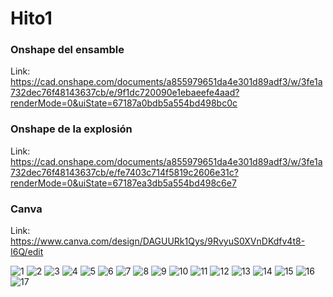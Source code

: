 # Hito1

### Onshape del ensamble

Link: https://cad.onshape.com/documents/a855979651da4e301d89adf3/w/3fe1a732dec76f48143637cb/e/9f1dc720090e1ebaeefe4aad?renderMode=0&uiState=67187a0bdb5a554bd498bc0c

### Onshape de la explosión

Link: https://cad.onshape.com/documents/a855979651da4e301d89adf3/w/3fe1a732dec76f48143637cb/e/fe7403c714f5819c2606e31c?renderMode=0&uiState=67187ea3db5a554bd498c6e7 

### Canva

Link: https://www.canva.com/design/DAGUURk1Qys/9RvyuS0XVnDKdfv4t8-I6Q/edit

![1](https://github.com/user-attachments/assets/d6ec7b4b-b77f-4ac6-9037-b452c0d49243)
![2](https://github.com/user-attachments/assets/5d2f5c90-7a1b-4f89-8561-3b43ac605682)
![3](https://github.com/user-attachments/assets/c6b6e64e-c1a5-4112-95c9-186ed12ff752)
![4](https://github.com/user-attachments/assets/8c77b54b-9e8a-43ed-85da-43a7f594a96b)
![5](https://github.com/user-attachments/assets/0ef22daf-bd16-4ff3-979a-0e009b3dacd9)
![6](https://github.com/user-attachments/assets/7261f46c-b3dc-4815-8245-df6afeaa6308)
![7](https://github.com/user-attachments/assets/9917e8d0-a4de-4e77-bf4f-8aaaee1c030a)
![8](https://github.com/user-attachments/assets/a4667ab1-dd52-46de-982d-b59a31291209)
![9](https://github.com/user-attachments/assets/a97750b8-d29d-4cd6-8937-0cb9c2e964b7)
![10](https://github.com/user-attachments/assets/f3e5f635-960f-4d69-b3e7-a3bfff99f933)
![11](https://github.com/user-attachments/assets/11977a56-5c7c-4ba7-a06c-d7a42469518f)
![12](https://github.com/user-attachments/assets/8b435574-dc71-4e7d-83a6-d661d291cd91)
![13](https://github.com/user-attachments/assets/19b2dd4d-a349-4d64-a46e-e16338ec14d3)
![14](https://github.com/user-attachments/assets/2592587d-0a4a-4f84-a935-abaa3b5b44a4)
![15](https://github.com/user-attachments/assets/e9d45e41-bdd4-4b16-9157-c36c862e1986)
![16](https://github.com/user-attachments/assets/b76333d1-9e4c-4e75-8482-50a289fd0d5d)
![17](https://github.com/user-attachments/assets/8cd1126c-5ad9-44ea-935c-bcf08aaf9426)
